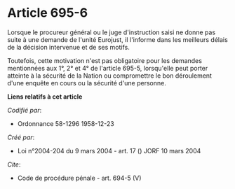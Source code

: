 # Article 695-6

Lorsque le procureur général ou le juge d'instruction saisi ne donne pas suite à une demande de l'unité Eurojust, il
l'informe dans les meilleurs délais de la décision intervenue et de ses motifs. 

Toutefois, cette motivation n'est pas obligatoire pour les demandes mentionnées aux 1°, 2° et 4° de l'article 695-5,
lorsqu'elle peut porter atteinte à la sécurité de la Nation ou compromettre le bon déroulement d'une enquête en cours ou la
sécurité d'une personne.

**Liens relatifs à cet article**

_Codifié par_:

  - Ordonnance 58-1296 1958-12-23

_Créé par_:

  - Loi n°2004-204 du 9 mars 2004 - art. 17 () JORF 10 mars 2004

_Cite_:

  - Code de procédure pénale - art. 694-5 (V)
